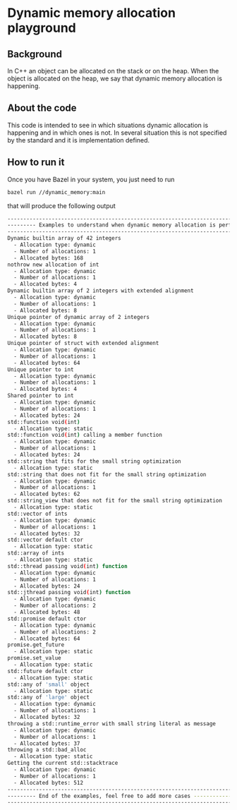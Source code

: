 # Dynamic memory allocation playground

## Background

In C++ an object can be allocated on the stack or on the heap. When the object is allocated on the heap, we say that dynamic memory allocation is happening.

## About the code

This code is intended to see in which situations dynamic allocation is happening and in which ones is not. In several situation this is not specified by the standard and it is implementation defined.

## How to run it

Once you have Bazel in your system, you just need to run

```bash
bazel run //dynamic_memory:main
```

that will produce the following output

```bash
--------------------------------------------------------------------------------------
--------- Examples to understand when dynamic memory allocation is performed ---------
--------------------------------------------------------------------------------------
Dynamic builtin array of 42 integers
  - Allocation type: dynamic
  - Number of allocations: 1
  - Allocated bytes: 168
nothrow new allocation of int
  - Allocation type: dynamic
  - Number of allocations: 1
  - Allocated bytes: 4
Dynamic builtin array of 2 integers with extended alignment
  - Allocation type: dynamic
  - Number of allocations: 1
  - Allocated bytes: 8
Unique pointer of dynamic array of 2 integers
  - Allocation type: dynamic
  - Number of allocations: 1
  - Allocated bytes: 8
Unique pointer of struct with extended alignment
  - Allocation type: dynamic
  - Number of allocations: 1
  - Allocated bytes: 64
Unique pointer to int
  - Allocation type: dynamic
  - Number of allocations: 1
  - Allocated bytes: 4
Shared pointer to int
  - Allocation type: dynamic
  - Number of allocations: 1
  - Allocated bytes: 24
std::function void(int)
  - Allocation type: static
std::function void(int) calling a member function
  - Allocation type: dynamic
  - Number of allocations: 1
  - Allocated bytes: 24
std::string that fits for the small string optimization
  - Allocation type: static
std::string that does not fit for the small string optimization
  - Allocation type: dynamic
  - Number of allocations: 1
  - Allocated bytes: 62
std::string_view that does not fit for the small string optimization
  - Allocation type: static
std::vector of ints
  - Allocation type: dynamic
  - Number of allocations: 1
  - Allocated bytes: 32
std::vector default ctor
  - Allocation type: static
std::array of ints
  - Allocation type: static
std::thread passing void(int) function
  - Allocation type: dynamic
  - Number of allocations: 1
  - Allocated bytes: 24
std::jthread passing void(int) function
  - Allocation type: dynamic
  - Number of allocations: 2
  - Allocated bytes: 48
std::promise default ctor
  - Allocation type: dynamic
  - Number of allocations: 2
  - Allocated bytes: 64
promise.get_future
  - Allocation type: static
promise.set_value
  - Allocation type: static
std::future default ctor
  - Allocation type: static
std::any of 'small' object
  - Allocation type: static
std::any of 'large' object
  - Allocation type: dynamic
  - Number of allocations: 1
  - Allocated bytes: 32
throwing a std::runtime_error with small string literal as message
  - Allocation type: dynamic
  - Number of allocations: 1
  - Allocated bytes: 37
throwing a std::bad_alloc
  - Allocation type: static
Getting the current std::stacktrace
  - Allocation type: dynamic
  - Number of allocations: 1
  - Allocated bytes: 512
--------------------------------------------------------------------------------------
--------- End of the examples, feel free to add more cases ---------------------------
--------------------------------------------------------------------------------------
```
